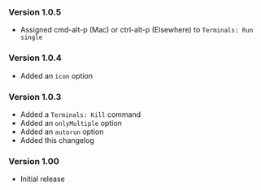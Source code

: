 ### Version 1.0.5
- Assigned cmd-alt-p (Mac) or ctrl-alt-p (Elsewhere) to `Terminals: Run single`

### Version 1.0.4
- Added an `icon` option

### Version 1.0.3
- Added a `Terminals: Kill` command
- Added an `onlyMultiple` option
- Added an `autorun` option
- Added this changelog

### Version 1.00
- Initial release

